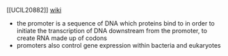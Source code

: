 [[UCIL20882]]
[wiki](https://en.wikipedia.org/wiki/Promoter_(genetics))

- the promoter is a sequence of DNA which proteins bind to in order to initiate the transcription of DNA downstream from the promoter, to create RNA made up of codons
- promoters also control gene expression within bacteria and eukaryotes